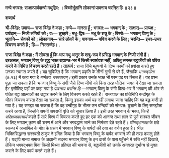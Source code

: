 **मन्ये भगवत: साक्षात्पार्षदान्वो मधुद्विष: ।** **विष्णोर्भूतानि लोकानां पावनाय चरनि्त हि ॥ २८॥** 

**शब्दार्थ** 

**श्री-विदेह: उवाच—** **राजा विदेह ने कहा** **; मन्ये—** **मानता हूँ** **; भगवत:—** **भगवान् के** **; साक्षात्—** **प्रत्यक्ष** **; पार्षदान्—** **निजी संगियों** **को** **; व:—** **तुश्हारे** **; मधु-द्विष:—** **मधु के शत्रु के** **; विष्णो:—** **भगवान् विष्णु के** **; भूतानि—** **सेवकों को** **; लोकानाम्—** **सारे लोकों** **के** **; पावनाय—** **पवित्र करने के लिए** **; चरन्ति—** **इधर-उधर विचरण करते हैं** **; हि—** **निस्सन्देह।** **.** 

**राजा विदेह ने कहा : मैं सोचता हूँ कि आप मधु असुर के शत्रु-रूप में प्रसिद्ध भगवान् के** **निजी संगी हैं। दरअसल, भगवान् विष्णु के शुद्ध भक्त ब्रह्माण्ड-भर में किसी स्वार्थवश नहीं,** **अपितु समस्त बद्धजीवों को पवित्र करने के निमित्त विचरण करते रहते हैं।** **तात्पर्य :** राजा निमि महॢषयों के दिव्य कार्यों की प्रशंसा करते हुए उनका स्वागत करते हैं। यह सुविदित है कि भगवान् प्रकृति के तीनों गुणों से परे हैं, जैसाकि *भगवद्गीता* (७.१३) में कहा गया है *मामेवय: परमव्ययम्।* इसी प्रकार उनके भक्त भी परम पद पर स्थित हैं। यह प्रश्न पूछा जा सकता है कि भगवान् विष्णु के संगी जैसे दिव्य जीवों को किस तरह भौतिक जगत में देखा जा सकता है? इसीलिए यहाँ पर कहा गया है *पावनाय चरन्ति हि* —भगवान् विष्णु के संगी विश्व-भर में भगवान् की ओर से पतित बद्ध आत्माओं का उद्धार करने के लिए विचरण करते रहते हैं। राज्यपाल का प्रतिनिधि बन्दीगृह के भीतर विचरण करता देखा जा सकता है, किन्तु इसका अर्थ यह नहीं लगाया जाना चाहिए कि वह बद्ध बन्दी हो गया है। यह समझा जा सकता है कि वह बन्दीगृह के भीतर उन बन्दियों को संभवत: छुड़ाने के लिए समझौता करने आया है, जिन्होंने अपनी अपराधी वृत्ति को सुधार लिया है। इसी तरह भगवान् के भक्त, जिन्हें *परिव्राजकाचार्य* कहते हैं सारे विश्व में विचरण करते हुए हर एक को आनन्द तथा ज्ञान से पूर्ण शाश्वत जीवन के लिए भगवान् कृष्ण की शरण में आने और भगवद्धाम जाने का निमंत्रण देते रहते हैं। *श्रीमद्भागवत* के छठे स्कन्ध में अजामिल के मोक्ष के प्रसंग में भगवान् विष्णु के पार्षदों की दया का वर्णन हुआ है। श्रील भिक्तिसिद्धान्त सरस्वती ठाकुर ने इंगित किया है कि भगवान् विष्णु के पार्षद भगवान् की ही तरह दयालु होते हैं। यद्यपि मानव समाज के अज्ञानी सदस्य भगवान् विष्णु के इन दासों के पास पहुँचने में रुचि नहीं दिखाते, लेकिन भगवद्भक्त बिना किसी मिथ्या प्रतिष्ठा की भावना से, बद्धजीवों को उनके अनवरत दुर्भाग्य से मुक्त कराने के लिए कार्य करते रहते हैं। 